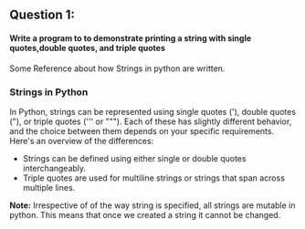 ## Question 1:
#### **Write a program to to demonstrate printing a string with single quotes,double quotes, and triple quotes**

Some Reference about how Strings in python are written.
### Strings in Python

In Python, strings can be represented using single quotes ('), double quotes ("), or triple quotes (''' or """). Each of these has slightly different behavior, and the choice between them depends on your specific requirements. Here's an overview of the differences:

* Strings can be defined using either single or double quotes interchangeably.
* Triple quotes are used for multiline strings or strings that span across multiple lines.

**Note:** Irrespective of of the way string is specified, all strings are mutable in python. This means that once we created a string it cannot be changed.

